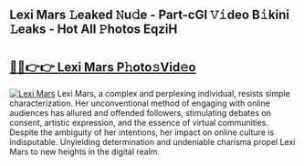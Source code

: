 ## Lexi Mars 𝙻eaked 𝙽u𝚍e - Part-cGI 𝚅𝚒deo B𝚒kini 𝙻eaks - Hot All 𝙿hotos EqziH

# <h2><a href="http://ld3lewl.urlbe.top/?page=Lexi+Mars">🔗🔗👉👉 Lexi Mars P𝚑oto𝚜Vid𝚎o</a></h2>

[![Lexi Mars](https://i.imgur.com/eBuTRDB.gif)](http://ld3lewl.urlbe.top/?page=Lexi+Mars)
Lexi Mars, a complex and perplexing individual, resists simple characterization. Her unconventional method of engaging with online audiences has allured and offended followers, stimulating debates on consent, artistic expression, and the essence of virtual communities. Despite the ambiguity of her intentions, her impact on online culture is indisputable. Unyielding determination and undeniable charisma propel Lexi Mars to new heights in the digital realm.
